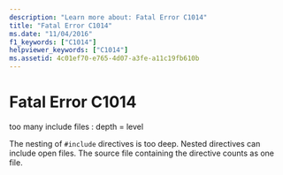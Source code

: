 ```yaml
---
description: "Learn more about: Fatal Error C1014"
title: "Fatal Error C1014"
ms.date: "11/04/2016"
f1_keywords: ["C1014"]
helpviewer_keywords: ["C1014"]
ms.assetid: 4c01ef70-e765-4d07-a3fe-a11c19fb610b
---
```

# Fatal Error C1014

too many include files : depth = level

The nesting of `#include` directives is too deep. Nested directives can include open files. The source file containing the directive counts as one file.
